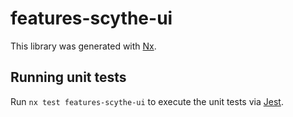 # features-scythe-ui

This library was generated with [Nx](https://nx.dev).

## Running unit tests

Run `nx test features-scythe-ui` to execute the unit tests via [Jest](https://jestjs.io).
